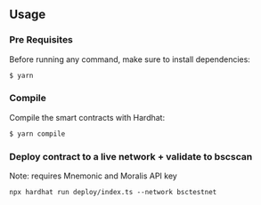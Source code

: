 ## Usage

### Pre Requisites

Before running any command, make sure to install dependencies:

```sh
$ yarn 
```

### Compile

Compile the smart contracts with Hardhat:

```sh
$ yarn compile
```

### Deploy contract to a live network + validate to bscscan

Note: requires Mnemonic and Moralis API key

```
npx hardhat run deploy/index.ts --network bsctestnet
```